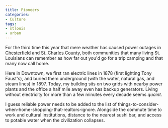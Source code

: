 ```yaml
---
title: Pioneers
categories:
- Culture
tags:
- stlouis
- urban
---
```


For the third time this year that mere weather has caused power outages in [Chesterfield][1] and [St. Charles County][2], both communities that many living St. Louisians can remember as how far out you'd go for a trip camping and that many now call home.

Here in Downtown, we first ran electric lines in 1878 (first lighting Tony Faust's), and buried them underground (with the water, natural gas, and steam lines) in 1897.  Today, my building sits on two grids with nearby power plants and the office a half mile away even has backup generators.  Living without electricity for more than a few minutes every decade seems _quaint_.

I guess reliable power needs to be added to the list of things-to-consider-when-home-shopping-that-realtors-ignore.  Alongside the commute time to work and cultural institutions, distance to the nearest sushi bar, and access to potable water when the civilization collapses.

   [1]: http://durbinmedia.com/brandstorming/2007/01/power-outage-hits-chestefield-28.asp
   [2]: http://www.memestreams.net/users/elonka/blogid147992/

